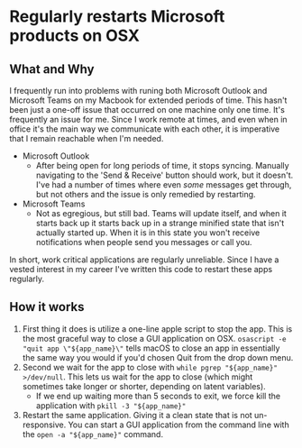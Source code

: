 # Regularly restarts Microsoft products on OSX

## What and Why
I frequently run into problems with runing both Microsoft Outlook and Microsoft Teams on my Macbook for extended periods of time. This hasn't been just a one-off issue that occurred on one machine only one time. It's frequently an issue for me. Since I work remote at times, and even when in office it's the main way we communicate with each other, it is imperative that I remain reachable when I'm needed.

* Microsoft Outlook
  * After being open for long periods of time, it stops syncing. Manually navigating to the 'Send & Receive' button should work, but it doesn't. I've had a number of times where even _some_ messages get through, but not others and the issue is only remedied by restarting.
* Microsoft Teams
  * Not as egregious, but still bad. Teams will update itself, and when it starts back up it starts back up in a strange minified state that isn't actually started up. When it is in this state you won't receive notifications when people send you messages or call you.

In short, work critical applications are regularly unreliable. Since I have a vested interest in my career I've written this code to restart these apps regularly.

## How it works
1. First thing it does is utilize a one-line apple script to stop the app. This is the most graceful way to close a GUI application on OSX. `osascript -e "quit app \"${app_name}\"` tells macOS to close an app in essentially the same way you would if you'd chosen Quit from the drop down menu.
2. Second we wait for the app to close with `while pgrep "${app_name}" >/dev/null`. This lets us wait for the app to close (which might sometimes take longer or shorter, depending on latent variables).
    * If we end up waiting more than 5 seconds to exit, we force kill the application with `pkill -3 "${app_name}"`
3. Restart the same application. Giving it a clean state that is not un-responsive. You can start a GUI application from the command line with the `open -a "${app_name}"` command.